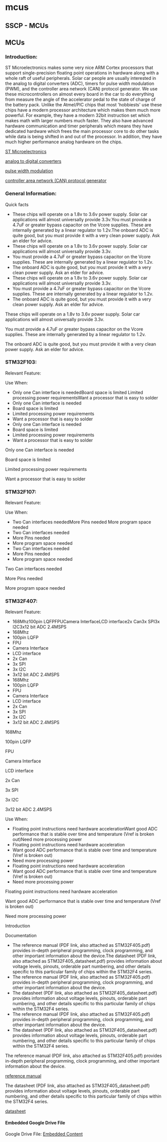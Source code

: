 # mcus

## SSCP - MCUs

## MCUs

### Introduction:

ST Microelectronics makes some very nice ARM Cortex processors that support single-precision floating point operations in hardware along with a whole raft of useful peripherals. Solar car people are usually interested in the analog to digital converters (ADC), timers for pulse width modulation (PWM), and the controller area network (CAN) protocol generator. We use these microcontrollers on almost every board in the car to do everything from measure the angle of the accelerator pedal to the state of charge of the battery pack. Unlike the Atmel/PIC chips that most 'hobbiests' use these chips have a modern processor architecture which makes them much more powerful. For example, they have a modern 32bit instruction set which makes math with larger numbers much faster. They also have advanced hardware communication and timer peripherals which means they have dedicated hardware which frees the main processor core to do other tasks while data is being shifted in and out of the processor. In addition, they have much higher performance analog hardware on the chips. &#x20;

[ST Microelectronics](http://www.st.com/stm32)

[analog to digital converters](http://en.wikipedia.org/wiki/Analog_to_digital_converter)

[pulse width modulation](http://en.wikipedia.org/wiki/Pulse_width_modulation)

[controller area network (CAN) protocol generator](http://en.wikipedia.org/wiki/Controller_area_network)

### General Information:

Quick facts

* These chips will operate on a 1.8v to 3.6v power supply. Solar car applications will almost universally provide 3.3v.You must provide a 4.7uF or greater bypass capacitor on the Vcore supplies. These are internally generated by a linear regulator to 1.2v.The onboard ADC is quite good, but you must provide it with a very clean power supply. Ask an elder for advice.
* These chips will operate on a 1.8v to 3.6v power supply. Solar car applications will almost universally provide 3.3v.
* You must provide a 4.7uF or greater bypass capacitor on the Vcore supplies. These are internally generated by a linear regulator to 1.2v.
* The onboard ADC is quite good, but you must provide it with a very clean power supply. Ask an elder for advice.
* These chips will operate on a 1.8v to 3.6v power supply. Solar car applications will almost universally provide 3.3v.
* You must provide a 4.7uF or greater bypass capacitor on the Vcore supplies. These are internally generated by a linear regulator to 1.2v.
* The onboard ADC is quite good, but you must provide it with a very clean power supply. Ask an elder for advice.

These chips will operate on a 1.8v to 3.6v power supply. Solar car applications will almost universally provide 3.3v.

You must provide a 4.7uF or greater bypass capacitor on the Vcore supplies. These are internally generated by a linear regulator to 1.2v.

The onboard ADC is quite good, but you must provide it with a very clean power supply. Ask an elder for advice.

### STM32F103:

Relevant Feature:

Use When:

* Only one Can interface is neededBoard space is limited Limited processing power requirementsWant a processor that is easy to solder
* Only one Can interface is needed
* Board space is limited&#x20;
* Limited processing power requirements
* Want a processor that is easy to solder
* Only one Can interface is needed
* Board space is limited&#x20;
* Limited processing power requirements
* Want a processor that is easy to solder

Only one Can interface is needed

Board space is limited&#x20;

Limited processing power requirements

Want a processor that is easy to solder

### STM32F107:

Relevant Feature:

Use When:

* Two Can interfaces neededMore Pins needed More program space needed
* Two Can interfaces needed
* More Pins needed&#x20;
* More program space needed
* Two Can interfaces needed
* More Pins needed&#x20;
* More program space needed

Two Can interfaces needed

More Pins needed&#x20;

More program space needed

### STM32F407:

Relevant Feature:

* 168Mhz100pin LQFPFPUCamera InterfaceLCD interface2x Can3x SPI3x I2C3x12 bit ADC 2.4MSPS
* 168Mhz
* 100pin LQFP
* FPU
* Camera Interface
* LCD interface
* 2x Can
* 3x SPI
* 3x I2C
* 3x12 bit ADC 2.4MSPS
* 168Mhz
* 100pin LQFP
* FPU
* Camera Interface
* LCD interface
* 2x Can
* 3x SPI
* 3x I2C
* 3x12 bit ADC 2.4MSPS

168Mhz

100pin LQFP

FPU

Camera Interface

LCD interface

2x Can

3x SPI

3x I2C

3x12 bit ADC 2.4MSPS

Use When:

* Floating point instructions need hardware accelerationWant good ADC performance that is stable over time and temperature (Vref is broken out)Need more processing power &#x20;
* Floating point instructions need hardware acceleration
* Want good ADC performance that is stable over time and temperature (Vref is broken out)
* Need more processing power &#x20;
* Floating point instructions need hardware acceleration
* Want good ADC performance that is stable over time and temperature (Vref is broken out)
* Need more processing power &#x20;

Floating point instructions need hardware acceleration

Want good ADC performance that is stable over time and temperature (Vref is broken out)

Need more processing power &#x20;

Introduction

Documentation

* The reference manual (PDF link, also attached as STM32F405.pdf) provides in-depth peripheral programming, clock programming, and other important information about the device.The datasheet (PDF link, also attached as STM32F405\_datasheet.pdf) provides information about voltage levels, pinouts, orderable part numbering, and other details specific to this particular family of chips within the STM32F4 series.
* The reference manual (PDF link, also attached as STM32F405.pdf) provides in-depth peripheral programming, clock programming, and other important information about the device.
* The datasheet (PDF link, also attached as STM32F405\_datasheet.pdf) provides information about voltage levels, pinouts, orderable part numbering, and other details specific to this particular family of chips within the STM32F4 series.
* The reference manual (PDF link, also attached as STM32F405.pdf) provides in-depth peripheral programming, clock programming, and other important information about the device.
* The datasheet (PDF link, also attached as STM32F405\_datasheet.pdf) provides information about voltage levels, pinouts, orderable part numbering, and other details specific to this particular family of chips within the STM32F4 series.

The reference manual (PDF link, also attached as STM32F405.pdf) provides in-depth peripheral programming, clock programming, and other important information about the device.

[reference manual](http://www.st.com/internet/com/TECHNICAL_RESOURCES/TECHNICAL_LITERATURE/REFERENCE_MANUAL/DM00031020.pdf)

The datasheet (PDF link, also attached as STM32F405\_datasheet.pdf) provides information about voltage levels, pinouts, orderable part numbering, and other details specific to this particular family of chips within the STM32F4 series.

[datasheet](http://www.st.com/internet/com/TECHNICAL_RESOURCES/TECHNICAL_LITERATURE/DATASHEET/DM00037051.pdf)

#### Embedded Google Drive File

Google Drive File: [Embedded Content](https://drive.google.com/embeddedfolderview?id=1FbY2Bztgxg1IdSmccFYVZ_JpB1BmaQ25#list)
